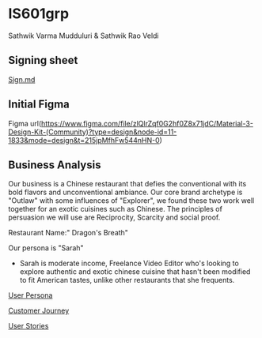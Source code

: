 # IS601grp
Sathwik Varma Mudduluri & Sathwik Rao Veldi

## Signing sheet
[Sign.md](Sign.md)


## Initial Figma
Figma url(https://www.figma.com/file/zlQlrZqf0G2hf0Z8x71jdC/Material-3-Design-Kit-(Community)?type=design&node-id=11-1833&mode=design&t=215jpMfhFw544nHN-0) 


## Business Analysis
Our business is a Chinese restaurant that defies the conventional with its bold flavors and unconventional ambiance. Our core brand archetype is "Outlaw" with some influences of "Explorer", we found these two work well together for an exotic cuisines such as Chinese. The principles of persuasion we will use are Reciprocity, Scarcity and social proof. 

Restaurant Name:" Dragon's Breath"

Our persona is "Sarah"

- Sarah is moderate income, Freelance Video Editor who's looking to explore authentic and exotic chinese cuisine that hasn't been modified to fit American tastes, unlike other restaurants that she frequents.

[User Persona](Businessdocx/Persona.md)

[Customer Journey](Businessdocx/customerjourney.md)

[User Stories](Businessdocx/user-story.md)